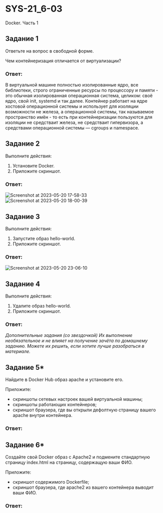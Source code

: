 # SYS-21_6-03
Docker. Часть 1

## Задание 1
Ответьте на вопрос в свободной форме.

Чем контейнеризация отличается от виртуализации?
### Ответ:
В виртуальной машине полностью изолированные ядро, все библиотеки, строго ограниченные ресурсы по процессору и памяти - это обычная изолированная операционная система, целиком: своё ядро, свой init, systemd и так далее. Контейнер работает на ядре хостовой операционной системы и использует для изоляции возможности не железа, а операционной системы, так называемое пространство имён - то есть при контейнеризации пользуются для изоляции не средстваит железа, не средстваит гипервизора, а средствами операционной системы — cgroups и namespace.
## Задание 2
Выполните действия:
1. Установите Docker.
2. Приложите скриншот.
### Ответ:
![Screenshot at 2023-05-20 17-58-33](https://github.com/Roman-Teterevlev/SYS-21_6-03/assets/132853752/767ddc16-bccf-44ae-84eb-bcc9d253531e)
![Screenshot at 2023-05-20 18-00-39](https://github.com/Roman-Teterevlev/SYS-21_6-03/assets/132853752/fe6a739f-fbbd-4e5f-bf4e-a0bcc47c3542)
## Задание 3
Выполните действия:
1. Запустите образ hello-world.
2. Приложите скриншот.
### Ответ:
![Screenshot at 2023-05-20 23-06-10](https://github.com/Roman-Teterevlev/SYS-21_6-03/assets/132853752/22e8fae7-347d-4391-97e2-7f8194d89b83)
## Задание 4
Выполните действия:
1. Удалите образ hello-world.
2. Приложите скриншот.
### Ответ:

*Дополнительные задания (со звездочкой)
Их выполнение необязательное и не влияет на получение зачёта по домашнему заданию. Можете их решить, если хотите лучше разобраться в материале.*

## Задание 5*
Найдите в Docker Hub образ apache и установите его.

Приложите:
- скриншоты сетевых настроек вашей виртуальной машины;
- скриншоты работающих контейнеров;
- скриншот браузера, где вы открыли дефолтную страницу вашего apache внутри контейнера.
### Ответ:

## Задание 6*
Создайте свой Docker образ с Apache2 и подмените стандартную страницу index.html на страницу, содержащую ваши ФИО.

Приложите:
- скриншот содержимого Dockerfile;
- скриншот браузера, где apache2 из вашего контейнера выводит ваши ФИО.
### Ответ:
